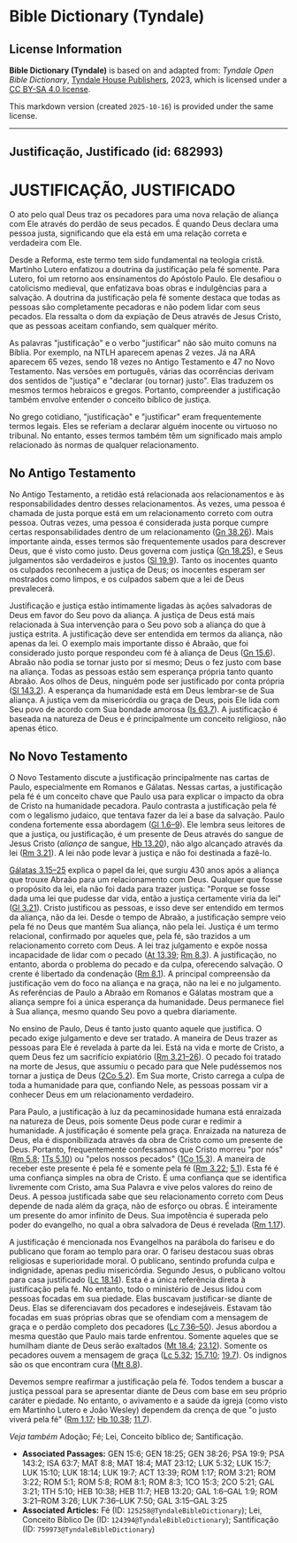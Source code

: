 # Bible Dictionary (Tyndale)

## License Information

**Bible Dictionary (Tyndale)** is based on and adapted from: _Tyndale Open Bible Dictionary_, [Tyndale House Publishers](https://tyndaleopenresources.com/), 2023, which is licensed under a [CC BY-SA 4.0 license](https://creativecommons.org/licenses/by-sa/4.0/legalcode.en).

This markdown version (created `2025-10-16`) is provided under the same license.



--------------------------------

## Justificação, Justificado (id: 682993)

JUSTIFICAÇÃO, JUSTIFICADO
=========================

O ato pelo qual Deus traz os pecadores para uma nova relação de aliança com Ele através do perdão de seus pecados. É quando Deus declara uma pessoa justa, significando que ela está em uma relação correta e verdadeira com Ele.

Desde a Reforma, este termo tem sido fundamental na teologia cristã. Martinho Lutero enfatizou a doutrina da justificação pela fé somente. Para Lutero, foi um retorno aos ensinamentos do Apóstolo Paulo. Ele desafiou o catolicismo medieval, que enfatizava boas obras e indulgências para a salvação. A doutrina da justificação pela fé somente destaca que todas as pessoas são completamente pecadoras e não podem lidar com seus pecados. Ela ressalta o dom da expiação de Deus através de Jesus Cristo, que as pessoas aceitam confiando, sem qualquer mérito.

As palavras "justificação" e o verbo "justificar" não são muito comuns na Bíblia. Por exemplo, na NTLH aparecem apenas 2 vezes. Já na ARA aparecem 65 vezes, sendo 18 vezes no Antigo Testamento e 47 no Novo Testamento. Nas versões em português, várias das ocorrências derivam dos sentidos de "justiça" e "declarar (ou tornar) justo". Elas traduzem os mesmos termos hebraicos e gregos. Portanto, compreender a justificação também envolve entender o conceito bíblico de justiça.

No grego cotidiano, "justificação" e "justificar" eram frequentemente termos legais. Eles se referiam a declarar alguém inocente ou virtuoso no tribunal. No entanto, esses termos também têm um significado mais amplo relacionado às normas de qualquer relacionamento.

No Antigo Testamento
--------------------

No Antigo Testamento, a retidão está relacionada aos relacionamentos e às responsabilidades dentro desses relacionamentos. Às vezes, uma pessoa é chamada de justa porque está em um relacionamento correto com outra pessoa. Outras vezes, uma pessoa é considerada justa porque cumpre certas responsabilidades dentro de um relacionamento ([Gn 38\.26](https://ref.ly/Gen38:26)). Mais importante ainda, esses termos são frequentemente usados para descrever Deus, que é visto como justo. Deus governa com justiça ([Gn 18\.25](https://ref.ly/Gen18:25)), e Seus julgamentos são verdadeiros e justos ([Sl 19\.9](https://ref.ly/Ps19:9)). Tanto os inocentes quanto os culpados reconhecem a justiça de Deus; os inocentes esperam ser mostrados como limpos, e os culpados sabem que a lei de Deus prevalecerá.

Justificação e justiça estão intimamente ligadas às ações salvadoras de Deus em favor do Seu povo da aliança. A justiça de Deus está mais relacionada à Sua intervenção para o Seu povo sob a aliança do que à justiça estrita. A justificação deve ser entendida em termos da aliança, não apenas da lei. O exemplo mais importante disso é Abraão, que foi considerado justo porque respondeu com fé à aliança de Deus ([Gn 15\.6](https://ref.ly/Gen15:6)). Abraão não podia se tornar justo por si mesmo; Deus o fez justo com base na aliança. Todas as pessoas estão sem esperança própria tanto quanto Abraão. Aos olhos de Deus, ninguém pode ser justificado por conta própria ([Sl 143\.2](https://ref.ly/Ps143:2)). A esperança da humanidade está em Deus lembrar\-se de Sua aliança. A justiça vem da misericórdia ou graça de Deus, pois Ele lida com Seu povo de acordo com Sua bondade amorosa ([Is 63\.7](https://ref.ly/Isa63:7)). A justificação é baseada na natureza de Deus e é principalmente um conceito religioso, não apenas ético.

No Novo Testamento
------------------

O Novo Testamento discute a justificação principalmente nas cartas de Paulo, especialmente em Romanos e Gálatas. Nessas cartas, a justificação pela fé é um conceito chave que Paulo usa para explicar o impacto da obra de Cristo na humanidade pecadora. Paulo contrasta a justificação pela fé com o legalismo judaico, que tentava fazer da lei a base da salvação. Paulo condena fortemente essa abordagem ([Gl 1\.6–9](https://ref.ly/Gal1:6-Gal1:9)). Ele lembra seus leitores de que a justiça, ou justificação, é um presente de Deus através do sangue de Jesus Cristo (*aliança* de sangue, [Hb 13\.20](https://ref.ly/Heb13:20)), não algo alcançado através da lei ([Rm 3\.21](https://ref.ly/Rom3:21)). A lei não pode levar à justiça e não foi destinada a fazê\-lo.

[Gálatas 3\.15–25](https://ref.ly/Gal3:15-Gal3:25) explica o papel da lei, que surgiu 430 anos após a aliança que trouxe Abraão para um relacionamento com Deus. Qualquer que fosse o propósito da lei, ela não foi dada para trazer justiça: "Porque se fosse dada uma lei que pudesse dar vida, então a justiça certamente viria da lei" ([Gl 3\.21](https://ref.ly/Gal3:21)). Cristo justificou as pessoas, e isso deve ser entendido em termos da aliança, não da lei. Desde o tempo de Abraão, a justificação sempre veio pela fé no Deus que mantém Sua aliança, não pela lei. Justiça é um termo relacional, confirmado por aqueles que, pela fé, são trazidos a um relacionamento correto com Deus. A lei traz julgamento e expõe nossa incapacidade de lidar com o pecado ([At 13\.39](https://ref.ly/Acts13:39); [Rm 8\.3](https://ref.ly/Rom8:3)). A justificação, no entanto, aborda o problema do pecado e da culpa, oferecendo salvação. O crente é libertado da condenação ([Rm 8\.1](https://ref.ly/Rom8:1)). A principal compreensão da justificação vem do foco na aliança e na graça, não na lei e no julgamento. As referências de Paulo a Abraão em Romanos e Gálatas mostram que a aliança sempre foi a única esperança da humanidade. Deus permanece fiel à Sua aliança, mesmo quando Seu povo a quebra diariamente.

No ensino de Paulo, Deus é tanto justo quanto aquele que justifica. O pecado exige julgamento e deve ser tratado. A maneira de Deus trazer as pessoas para Ele é revelada à parte da lei. Está na vida e morte de Cristo, a quem Deus fez um sacrifício expiatório ([Rm 3\.21–26](https://ref.ly/Rom3:21-Rom3:26)). O pecado foi tratado na morte de Jesus, que assumiu o pecado para que Nele pudéssemos nos tornar a justiça de Deus ([2Co 5\.2](https://ref.ly/2Cor5:21)). Em Sua morte, Cristo carrega a culpa de toda a humanidade para que, confiando Nele, as pessoas possam vir a conhecer Deus em um relacionamento verdadeiro.

Para Paulo, a justificação à luz da pecaminosidade humana está enraizada na natureza de Deus, pois somente Deus pode curar e redimir a humanidade. A justificação é somente pela graça. Enraizada na natureza de Deus, ela é disponibilizada através da obra de Cristo como um presente de Deus. Portanto, frequentemente confessamos que Cristo morreu "por nós" ([Rm 5\.8](https://ref.ly/Rom5:8); [1Ts 5\.10](https://ref.ly/1Thess5:10)) ou "pelos nossos pecados" ([1Co 15\.3](https://ref.ly/1Cor15:3)). A maneira de receber este presente é pela fé e somente pela fé ([Rm 3\.22](https://ref.ly/Rom3:22); [5\.1](https://ref.ly/Rom5:1)). Esta fé é uma confiança simples na obra de Cristo. É uma confiança que se identifica livremente com Cristo, ama Sua Palavra e vive pelos valores do reino de Deus. A pessoa justificada sabe que seu relacionamento correto com Deus depende de nada além da graça, não de esforço ou obras. É inteiramente um presente do amor infinito de Deus. Sua impotência é superada pelo poder do evangelho, no qual a obra salvadora de Deus é revelada ([Rm 1\.17](https://ref.ly/Rom1:17)).

A justificação é mencionada nos Evangelhos na parábola do fariseu e do publicano que foram ao templo para orar. O fariseu destacou suas obras religiosas e superioridade moral. O publicano, sentindo profunda culpa e indignidade, apenas pediu misericórdia. Segundo Jesus, o publicano voltou para casa justificado ([Lc 18\.14](https://ref.ly/Luke18:14)). Esta é a única referência direta à justificação pela fé. No entanto, todo o ministério de Jesus lidou com pessoas focadas em sua piedade. Elas buscavam justificar\-se diante de Deus. Elas se diferenciavam dos pecadores e indesejáveis. Estavam tão focadas em suas próprias obras que se ofendiam com a mensagem de graça e o perdão completo dos pecadores ([Lc 7\.36–50](https://ref.ly/Luke7:36-Luke7:50)). Jesus abordou a mesma questão que Paulo mais tarde enfrentou. Somente aqueles que se humilham diante de Deus serão exaltados ([Mt 18\.4](https://ref.ly/Matt18:4); [23\.12](https://ref.ly/Matt23:12)). Somente os pecadores ouvem a mensagem de graça ([Lc 5\.32](https://ref.ly/Luke5:32); [15\.7,10](https://ref.ly/Luke15:7); [19\.7](https://ref.ly/Luke19:7)). Os indignos são os que encontram cura ([Mt 8\.8](https://ref.ly/Matt8:8)).

Devemos sempre reafirmar a justificação pela fé. Todos tendem a buscar a justiça pessoal para se apresentar diante de Deus com base em seu próprio caráter e piedade. No entanto, o avivamento e a saúde da igreja (como visto em Martinho Lutero e João Wesley) dependem da crença de que "o justo viverá pela fé" ([Rm 1\.17](https://ref.ly/Rom1:17); [Hb 10\.38](https://ref.ly/Heb10:38); [11\.7](https://ref.ly/Heb11:7)).

*Veja também* Adoção; Fé; Lei, Conceito bíblico de; Santificação.

* **Associated Passages:** GEN 15:6; GEN 18:25; GEN 38:26; PSA 19:9; PSA 143:2; ISA 63:7; MAT 8:8; MAT 18:4; MAT 23:12; LUK 5:32; LUK 15:7; LUK 15:10; LUK 18:14; LUK 19:7; ACT 13:39; ROM 1:17; ROM 3:21; ROM 3:22; ROM 5:1; ROM 5:8; ROM 8:1; ROM 8:3; 1CO 15:3; 2CO 5:21; GAL 3:21; 1TH 5:10; HEB 10:38; HEB 11:7; HEB 13:20; GAL 1:6–GAL 1:9; ROM 3:21–ROM 3:26; LUK 7:36–LUK 7:50; GAL 3:15–GAL 3:25
* **Associated Articles:** Fé (ID: `125258@TyndaleBibleDictionary`); Lei, Conceito Bíblico De (ID: `124394@TyndaleBibleDictionary`); Santificação (ID: `759973@TyndaleBibleDictionary`)

